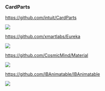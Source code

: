 ### CardParts
https://github.com/intuit/CardParts

![](https://raw.githubusercontent.com/Intuit/CardParts/master/images/mintCardParts.gif)

https://github.com/xmartlabs/Eureka

![](https://github.com/xmartlabs/Eureka/raw/master/Example/Media/EurekaExample1.gif)

https://github.com/CosmicMind/Material

![](https://camo.githubusercontent.com/e05a296b0c6c238b32646c78978d29fc46bebe1220c150953dd8ce72dbecce8d/687474703a2f2f7777772e636f736d69636d696e642e636f6d2f676966732f7368617265642f636f6c6f72732e676966)

https://github.com/IBAnimatable/IBAnimatable

![](https://raw.githubusercontent.com/IBAnimatable/IBAnimatable-Misc/master/IBAnimatable/IBAnimatable.gif)
